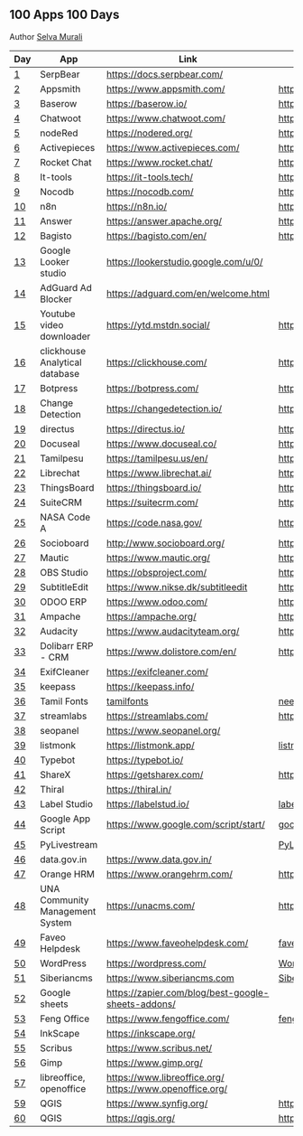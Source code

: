 ## 100 Apps 100 Days

Author [Selva Murali]

| Day  | App                             | Link                                                         | Source                                           |
| ---- | ------------------------------- | ------------------------------------------------------------ | ------------------------------------------------ |
| [1]  | SerpBear                        | <https://docs.serpbear.com/>                                 |                                                  |
| [2]  | Appsmith                        | <https://www.appsmith.com/>                                  | <https://github.com/appsmithorg/appsmith>        |
| [3]  | Baserow                         | <https://baserow.io/>                                        | <https://github.com/bram2w/baserow>              |
| [4]  | Chatwoot                        | <https://www.chatwoot.com/>                                  | <https://github.com/chatwoot/chatwoot>           |
| [5]  | nodeRed                         | <https://nodered.org/>                                       | <https://github.com/node-red>                    |
| [6]  | Activepieces                    | <https://www.activepieces.com/>                              | <https://github.com/activepieces/activepieces>   |
| [7]  | Rocket Chat                     | <https://www.rocket.chat/>                                   | <https://github.com/RocketChat/Rocket.Chat>      |
| [8]  | It-tools                        | <https://it-tools.tech/>                                     | <https://github.com/CorentinTh/it-tools>         |
| [9]  | Nocodb                          | <https://nocodb.com/>                                        | <https://github.com/nocodb/nocodb>               |
| [10] | n8n                             | <https://n8n.io/>                                            | <https://github.com/n8n-io/n8n>                  |
| [11] | Answer                          | <https://answer.apache.org/>                                 | <https://github.com/apache/incubator-answer>     |
| [12] | Bagisto                         | <https://bagisto.com/en/>                                    | <https://github.com/bagisto>                     |
| [13] | Google Looker studio            | <https://lookerstudio.google.com/u/0/>                       |                                                  |
| [14] | AdGuard Ad Blocker              | <https://adguard.com/en/welcome.html>                        |                                                  |
| [15] | Youtube video downloader        | <https://ytd.mstdn.social/>                                  | <https://github.com/Rudloff/alltube>             |
| [16] | clickhouse Analytical database  | <https://clickhouse.com/>                                    | <https://github.com/ClickHouse/ClickHouse>       |
| [17] | Botpress                        | <https://botpress.com/>                                      | <https://github.com/botpress/botpress>           |
| [18] | Change Detection                | <https://changedetection.io/>                                | <https://github.com/dgtlmoon/changedetection.io> |
| [19] | directus                        | <https://directus.io/>                                       | <https://github.com/directus/directus>           |
| [20] | Docuseal                        | <https://www.docuseal.co/>                                   | <https://github.com/docusealco/docuseal>         |
| [21] | Tamilpesu                       | <https://tamilpesu.us/en/>                                   | <https://github.com/Ezhil-Language-Foundation>   |
| [22] | Librechat                       | <https://www.librechat.ai/>                                  | <https://github.com/danny-avila/LibreChat>       |
| [23] | ThingsBoard                     | <https://thingsboard.io/>                                    | <https://github.com/thingsboard/thingsboard>     |
| [24] | SuiteCRM                        | <https://suitecrm.com/>                                      | <https://github.com/salesagility/SuiteCRM>       |
| [25] | NASA Code A                     | <https://code.nasa.gov/>                                     | <https://github.com/nasa/code-nasa-gov>          |
| [26] | Socioboard                      | <http://www.socioboard.org/>                                 | <https://github.com/socioboard/Socioboard-5.0>   |
| [27] | Mautic                          | <https://www.mautic.org/>                                    | <https://github.com/mautic/mautic>               |
| [28] | OBS Studio                      | <https://obsproject.com/>                                    | <https://github.com/obsproject/obs-studio>       |
| [29] | SubtitleEdit                    | <https://www.nikse.dk/subtitleedit>                          | <https://github.com/SubtitleEdit>                |
| [30] | ODOO ERP                        | <https://www.odoo.com/>                                      | <https://github.com/odoo/odoo>                   |
| [31] | Ampache                         | <https://ampache.org/>                                       | <https://github.com/ampache/ampache>             |
| [32] | Audacity                        | <https://www.audacityteam.org/>                              | <https://github.com/audacity>                    |
| [33] | Dolibarr ERP - CRM              | <https://www.dolistore.com/en/>                              | <https://github.com/Dolibarr/dolibarr>           |
| [34] | ExifCleaner                     | <https://exifcleaner.com/>                                   |                                                  |
| [35] | keepass                         | <https://keepass.info/>                                      |                                                  |
| [36] | Tamil Fonts                     | [tamilfonts]                                                 | [neechalkaran]                                   |
| [37] | streamlabs                      | <https://streamlabs.com/>                                    | <https://github.com/stream-labs/desktop>         |
| [38] | seopanel                        | <https://www.seopanel.org/>                                  |                                                  |
| [39] | listmonk                        | <https://listmonk.app/>                                      | [listmonk]                                       |
| [40] | Typebot                         | <https://typebot.io/>                                        |                                                  |
| [41] | ShareX                          | <https://getsharex.com/>                                     | <https://github.com/ShareX/ShareX>               |
| [42] | Thiral                          | <https://thiral.in/>                                         |                                                  |
| [43] | Label Studio                    | <https://labelstud.io/>                                      | [label-studio]                                   |
| [44] | Google App Script               | <https://www.google.com/script/start/>                       | [google-scripts]                                 |
| [45] | PyLivestream                    |                                                              | [PyLivestream]                                   |
| [46] | data.gov.in                     | <https://www.data.gov.in/>                                   |                                                  |
| [47] | Orange HRM                      | <https://www.orangehrm.com/>                                 | <https://github.com/orangehrm/orangehrm>         |
| [48] | UNA Community Management System | <https://unacms.com/>                                        | <https://github.com/unacms/una>                  |
| [49] | Faveo Helpdesk                  | <https://www.faveohelpdesk.com/>                             | [faveo-helpdesk]                                 |
| [50] | WordPress                       | <https://wordpress.com/>                                     | [Wordpress]                                      |
| [51] | Siberiancms                     | <https://www.siberiancms.com>                                | [Siberian]                                       |
| [52] | Google sheets                   | <https://zapier.com/blog/best-google-sheets-addons/>         |                                                  |
| [53] | Feng Office                     | <https://www.fengoffice.com/>                                | [fengoffice]                                     |
| [54] | InkScape                        | <https://inkscape.org/>                                      |                                                  |
| [55] | Scribus                         | <https://www.scribus.net/>                                   |                                                  |
| [56] | Gimp                            | <https://www.gimp.org/>                                      |                                                  |
| [57] | libreoffice, openoffice         | <https://www.libreoffice.org/> <https://www.openoffice.org/> |                                                  |
| [59] | QGIS                            | <https://www.synfig.org/>                                    | <https://github.com/synfig/synfig/>              |
| [60] | QGIS                            | <https://qgis.org/>                                          | <https://github.com/qgis/QGIS>                   |

[Selva Murali]: https://www.facebook.com/selva.murali
[1]: https://www.facebook.com/share/p/3CZW2Cqc4Xks9Qym/
[2]: https://www.facebook.com/share/p/6eyzLmN8ggXTJUAk/
[3]: https://www.facebook.com/share/p/4dVsWUqsRcz4rVQR/
[4]: https://www.facebook.com/share/p/7zpCJS1EvFEg6KZX/
[5]: https://www.facebook.com/share/p/z66PwsMyg7Qhn5WB/
[6]: https://www.facebook.com/share/p/rJVjDmChWhpvhXg5/
[7]: https://www.facebook.com/share/p/9emqLuudbEp7mkEp/
[8]: https://www.facebook.com/share/p/3p2BxYZKV8hh84KV/
[9]: https://www.facebook.com/selva.murali/posts/pfbid025azn2F1hJ1jkE9DfzaMUrPcitfS6wUt33yksqU8iwqVwM6xfsxhwjhBnzUUG4g3zl
[10]: https://www.facebook.com/share/p/62mady3QBK35ygTC/
[11]: https://www.facebook.com/selva.murali/posts/pfbid024QQucy3EGxHaE8p9zVyqKXq47iipPUKu6kWNTUzNaf2aPDJWozjiwTThfw4VcRuGl
[12]: https://www.facebook.com/selva.murali/posts/pfbid0JiJT2GAnPSE3WPGUJiYa5Ed1fWM9N5p8p1CYv9w7HbncQka5Fv3AfWFKbzi4TA2bl
[13]: https://www.facebook.com/share/p/VMduEwBCFrJYuyrv/
[14]: https://www.facebook.com/selva.murali/posts/pfbid0GxQesB14De6khdfVjZL7FTvTuxi2WKRqzPyZsEyWHt3jh5RE4aXHVV6XuHmnHL8Jl
[15]: https://www.facebook.com/share/p/tNZCo7r4h74GXchh/
[16]: https://www.facebook.com/share/p/tNZCo7r4h74GXchh/
[17]: https://www.facebook.com/share/p/48PEh4EiqpEiYkTn/
[18]: https://www.facebook.com/share/p/zGvWVPg245fBT4fT/
[19]: https://www.facebook.com/share/p/c3rQm5WRrYR7Uk3Q/
[20]: https://www.facebook.com/share/p/tmy3WZUGUPZJcyk9/
[21]: https://www.facebook.com/share/p/Nozz7LFDJMVtQABR/
[22]: https://www.facebook.com/share/p/QbgDTsS4M9iYrRmD/
[23]: https://www.facebook.com/share/p/nPrWuQSBnu3k4xns/
[24]: https://www.facebook.com/share/p/LbCXa7dcRRQUF52r/
[25]: https://www.facebook.com/share/p/THUQ7oNpjBtGyQPo/
[26]: https://www.facebook.com/share/p/p4Q53mTar68SoyJ7/
[27]: https://www.facebook.com/share/p/XU2bZ3eysMbABsJX/
[28]: https://www.facebook.com/share/p/JFT6PPsr2DBBJpug/
[29]: https://www.facebook.com/share/p/P58dzw7NTC5Xrsqv/
[30]: https://www.facebook.com/share/p/7Jk4cMy1JGkWUbfx/
[31]: https://www.facebook.com/share/p/dXtk3fsDxywVLi3j/
[32]: https://www.facebook.com/share/p/5y6ZYRCiq4UxLZz8/
[33]: https://www.facebook.com/share/p/fdnzSs7XcHuF2Zu7/
[34]: https://www.facebook.com/share/p/NoKiVZeDMGYbjyQ3/
[35]: https://www.facebook.com/share/p/q5K3EvFpcLhS59cP/
[36]: https://www.facebook.com/share/p/z1QFvXTKjbWPM6vM/
[37]: https://www.facebook.com/share/p/hEvmmcBm3VG6oRmq/
[38]: https://www.facebook.com/selva.murali/posts/pfbid02oMPLaP9bcuWmoHKF2yzcMRFKDekRUNPXx3UZ47E5dp5eu8oANWyoadcoonBWdxWFl
[39]: https://www.facebook.com/selva.murali/posts/pfbid0ujPczF6CND7mrQiDYmphmTUfGkhzpD95qFzHvCSNaLJuwMUu2aFc13JCU5cPXEbgl
[listmonk]: https://github.com/knadh/listmonk
[40]: https://www.facebook.com/selva.murali/posts/pfbid02p32bfUqawMRAs2nUzjJ4wGG4AEdNJPPGrREtfswWPzqmGiPQL35FDQUDWh5Ut22Jl
[41]: https://www.facebook.com/share/p/3ofnSxDGFVSNu9Jw/
[PyLivestream]: https://github.com/scivision/PyLivestream
[43]: https://www.facebook.com/share/p/QTWn2jYJpsxMeb1q/
[label-studio]: https://github.com/HumanSignal/label-studio/
[44]: https://www.facebook.com/share/p/uc7BefJnzanxHBB9/
[google-scripts]: https://www.labnol.org/internet/google-scripts/28281/
[45]: https://www.facebook.com/share/p/1VUzyQKMko5rpmNB/
[46]: https://www.facebook.com/share/p/wWF5bqkbJsgpkX4R/
[Wordpress]: https://github.com/WordPress/WordPress
[tamilfonts]: https://oss.neechalkaran.com/tamilfonts/
[neechalkaran]: https://oss.neechalkaran.com/
[42]: https://www.facebook.com/selva.murali/posts/pfbid0sbymW7UxkcFiHoyQHcm4fPokYpy4zdiUGTZVYw288G2xEBcLAJ16SteGw1kbbr9Jl
[47]: https://www.facebook.com/share/p/LVNSD3zVVyTJ8vHA/
[48]: https://www.facebook.com/share/p/ekrbweUvD7AegxA4/
[49]: https://www.facebook.com/share/p/vZwDvLWLVExTzGTY/
[faveo-helpdesk]: https://github.com/ladybirdweb/faveo-helpdesk
[50]: https://www.facebook.com/share/p/vmkUMM4wYfCkmA6h/
[51]: https://www.facebook.com/share/p/4mjR7t2A5VHeVpwF/
[52]: https://www.facebook.com/share/p/mseh6z3C1MyxGpRr/
[53]: https://www.facebook.com/share/p/a7vtAz3A7xuADpAW/
[fengoffice]: https://github.com/fengoffice/fengoffice
[54]: https://www.facebook.com/share/p/AJF6Xaz4wQH86YAF/
[Siberian]: https://github.com/Xtraball/Siberian
[55]: https://www.facebook.com/share/p/4G21G4Ha6H3r4mWc/
[56]: https://www.facebook.com/share/p/jrZEX9TduANXAxDa/
[57]: https://www.facebook.com/share/p/nM4mvi93DnopFchh/
[59]: https://www.facebook.com/share/p/twbhjvtsT7GEgeoq/
[60]: https://www.facebook.com/share/p/x1qc7arZXc3Zuzjc/
